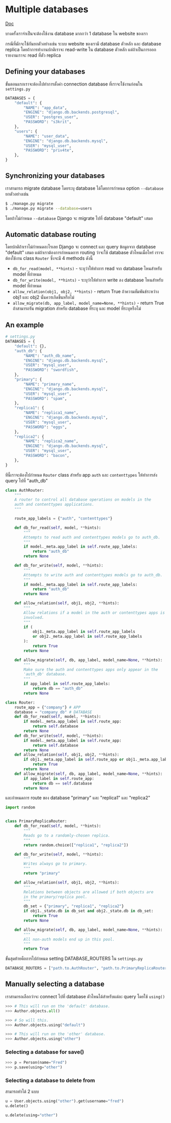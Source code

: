# Multiple databases

[Doc](https://docs.djangoproject.com/en/5.1/topics/db/multi-db/)

บางครั้งเราจำเป็นจะต้องใช้งาน database มากกว่า 1 database ใน website ของเรา

กรณีที่มักจะใช้กันยกตัวอย่างเช่น ระบบ website ของเรามี database ตัวหลัก และ database replica โดยถ้าการทำงานปกติเราจะ read-write ใน database ตัวหลัก แต่ถ้าเป็นการออกรายงานเราจะ read ที่ตัว replica 

## Defining your databases

ขั้นตอนแรกเราจะต้องไปทำการตั้งค่า connection database ที่เราจะใช้งานก่อนใน `settings.py`

```python
DATABASES = {
    "default": {
        "NAME": "app_data",
        "ENGINE": "django.db.backends.postgresql",
        "USER": "postgres_user",
        "PASSWORD": "s3krit",
    },
    "users": {
        "NAME": "user_data",
        "ENGINE": "django.db.backends.mysql",
        "USER": "mysql_user",
        "PASSWORD": "priv4te",
    },
}
```

## Synchronizing your databases

เราสามารถ migrate database โดยระบุ database ได้โดยการกำหนด option `--database` ยกตัวอย่างเช่น

```sh
$ ./manage.py migrate
$ ./manage.py migrate --database=users
```

โดยถ้าไม่กำหนด `--database` Django จะ migrate ไปที่ database "default" เสมอ


## Automatic database routing

โดยปกติถ้าเราไม่กำหนดอะไรเลย Django จะ connect และ query ข้อมูลจาก database "default" เสมอ แต่ถ้าเราต้องการกำหนดการ routing ว่าจะใช้ database ตัวไหนเมื่อไหร่ เราจะต้องใช้งาน class `Router` ซึ่งจะมี 4 methods ดังนี้

- `db_for_read(model, **hints)` - ระบุว่าให้ทำการ read จาก database ไหนสำหรับ model ที่กำหนด
- `db_for_write(model, **hints)` - ระบุว่าให้ทำการ write ลง database ไหนสำหรับ model ที่กำหนด
- `allow_relation(obj1, obj2, **hints)` - return True ถ้าความสัมพันธ์ระหว่าง obj1 และ obj2 นั้นควรเกิดขึ้นหรือไม่
- `allow_migrate(db, app_label, model_name=None, **hints)` - return True ถ้าสามารถรัน migration สำหรับ database ที่ระบุ และ model ที่ระบุหรือไม่

## An example

```python
# settings.py
DATABASES = {
    "default": {},
    "auth_db": {
        "NAME": "auth_db_name",
        "ENGINE": "django.db.backends.mysql",
        "USER": "mysql_user",
        "PASSWORD": "swordfish",
    },
    "primary": {
        "NAME": "primary_name",
        "ENGINE": "django.db.backends.mysql",
        "USER": "mysql_user",
        "PASSWORD": "spam",
    },
    "replica1": {
        "NAME": "replica1_name",
        "ENGINE": "django.db.backends.mysql",
        "USER": "mysql_user",
        "PASSWORD": "eggs",
    },
    "replica2": {
        "NAME": "replica2_name",
        "ENGINE": "django.db.backends.mysql",
        "USER": "mysql_user",
        "PASSWORD": "bacon",
    },
}
```

ทีนี้เราจะต้องไปกำหนด `Router` class สำหรับ app `auth` และ `contenttypes` ให้ทำการส่ง query ไปที่ "auth_db"

```python
class AuthRouter:
    """
    A router to control all database operations on models in the
    auth and contenttypes applications.
    """

    route_app_labels = {"auth", "contenttypes"}

    def db_for_read(self, model, **hints):
        """
        Attempts to read auth and contenttypes models go to auth_db.
        """
        if model._meta.app_label in self.route_app_labels:
            return "auth_db"
        return None

    def db_for_write(self, model, **hints):
        """
        Attempts to write auth and contenttypes models go to auth_db.
        """
        if model._meta.app_label in self.route_app_labels:
            return "auth_db"
        return None

    def allow_relation(self, obj1, obj2, **hints):
        """
        Allow relations if a model in the auth or contenttypes apps is
        involved.
        """
        if (
            obj1._meta.app_label in self.route_app_labels
            or obj2._meta.app_label in self.route_app_labels
        ):
            return True
        return None

    def allow_migrate(self, db, app_label, model_name=None, **hints):
        """
        Make sure the auth and contenttypes apps only appear in the
        'auth_db' database.
        """
        if app_label in self.route_app_labels:
            return db == "auth_db"
        return None
```

```py
class Router:
    route_app = {"company"} # APP
    database = "company_db" # DATABASE
    def db_for_read(self, model, **hints):
        if model._meta.app_label in self.route_app:
            return self.database
        return None
    def db_for_write(self, model, **hints):
        if model._meta.app_label in self.route_app:
            return self.database
        return None
    def allow_relation(self, obj1, obj2, **hints):
        if obj1._meta.app_label in self.route_app or obj1._meta.app_label in self.route_app:
            return True
        return None
    def allow_migrate(self, db, app_label, model_name=None, **hints):
        if app_label in self.route_app:
            return db == self.database
        return None
```

และกำหนดการ route ของ database "primary" และ "replica1" และ "replica2"

```python
import random


class PrimaryReplicaRouter:
    def db_for_read(self, model, **hints):
        """
        Reads go to a randomly-chosen replica.
        """
        return random.choice(["replica1", "replica2"])

    def db_for_write(self, model, **hints):
        """
        Writes always go to primary.
        """
        return "primary"

    def allow_relation(self, obj1, obj2, **hints):
        """
        Relations between objects are allowed if both objects are
        in the primary/replica pool.
        """
        db_set = {"primary", "replica1", "replica2"}
        if obj1._state.db in db_set and obj2._state.db in db_set:
            return True
        return None

    def allow_migrate(self, db, app_label, model_name=None, **hints):
        """
        All non-auth models end up in this pool.
        """
        return True
```

ขั้นสุดท้ายคือการไปกำหนด setting DATABASE_ROUTERS ใน `settings.py`

```python
DATABASE_ROUTERS = ["path.to.AuthRouter", "path.to.PrimaryReplicaRouter"]
```

## Manually selecting a database

เราสามารถเลือกว่าจะ connect ไปที่ database ตัวไหนได้สำหรับแต่ละ query โดยใช้ `using()`

```python
>>> # This will run on the 'default' database.
>>> Author.objects.all()

>>> # So will this.
>>> Author.objects.using("default")

>>> # This will run on the 'other' database.
>>> Author.objects.using("other")
```

### Selecting a database for save()

```python
>>> p = Person(name="Fred")
>>> p.save(using="other")
```

### Selecting a database to delete from

สามารถทำได้ 2 แบบ

```python
u = User.objects.using("other").get(username="fred")
u.delete()
```

```python
u.delete(using="other")
```

